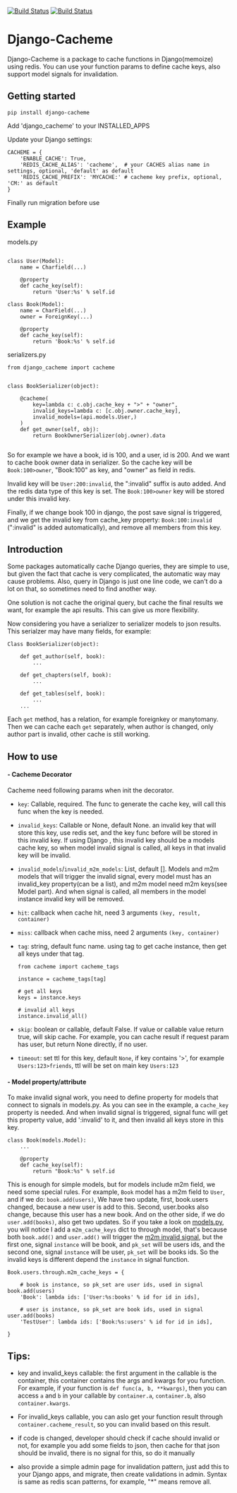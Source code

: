 [![Build Status](https://travis-ci.com/Yiling-J/django-cacheme.svg?branch=master)](https://travis-ci.com/Yiling-J/django-cacheme)
[![Build Status](https://codecov.io/gh/Yiling-J/django-cacheme/branch/master/graph/badge.svg)](https://codecov.io/gh/Yiling-J/django-cacheme)
# Django-Cacheme

Django-Cacheme is a package to cache functions in Django(memoize) using redis. You can use your function params to define cache keys, also support model signals for invalidation.

## Getting started

`pip install django-cacheme`

Add 'django_cacheme' to your INSTALLED_APPS

Update your Django settings:
```
CACHEME = {
    'ENABLE_CACHE': True,
    'REDIS_CACHE_ALIAS': 'cacheme',  # your CACHES alias name in settings, optional, 'default' as default
    'REDIS_CACHE_PREFIX': 'MYCACHE:' # cacheme key prefix, optional, 'CM:' as default 
}
```

Finally run migration before use

## Example

models.py

```

class User(Model):
    name = Charfield(...)

    @property
    def cache_key(self):
        return 'User:%s' % self.id

class Book(Model):
    name = CharField(...)
    owner = ForeignKey(...)

    @property
    def cache_key(self):
        return 'Book:%s' % self.id

```

serializers.py

```
from django_cacheme import cacheme


class BookSerializer(object):

    @cacheme(
        key=lambda c: c.obj.cache_key + ">" + "owner",
        invalid_keys=lambda c: [c.obj.owner.cache_key],
        invalid_models=(api.models.User,)
    )
    def get_owner(self, obj):
        return BookOwnerSerializer(obj.owner).data
	
```

So for example we have a book, id is 100, and a user, id is 200. And we want to cache
book owner data in serializer. So the cache key will be `Book:100>owner`, "Book:100" as key, and
"owner" as field in redis.

Invalid key will be `User:200:invalid`, the ":invalid" suffix is auto added. And the redis data type
of this key is set. The `Book:100>owner` key will be stored under this invalid key.

Finally, if we change book 100 in django, the post save signal is triggered, and we get the invalid
key from cache_key property: `Book:100:invalid` (":invalid" is added automatically), and remove all
members from this key.

## Introduction

Some packages automatically cache Django queries, they are simple to use, but given
the fact that cache is very complicated, the automatic way may cause problems. Also, query in Django
is just one line code, we can't do a lot on that, so sometimes need to find another way.

One solution is not cache the original query, but cache the final results we want, for example
the api results. This can give us more flexibility.

Now considering you have a serializer to serializer models to json results. This serialzer may have
many fields, for example:

```
Class BookSerializer(object):

    def get_author(self, book):
        ...

    def get_chapters(self, book):
        ...

    def get_tables(self, book):
        ...
    ...
```

Each `get` method, has a relation, for example foreignkey or manytomany. Then we can cache
each `get` separately, when author is changed, only author part is invalid, other cache is still
working. 


## How to use

#### - Cacheme Decorator

Cacheme need following params when init the decorator.

* `key`: Callable, required. The func to generate the cache key, will call this func when the key is needed.

* `invalid_keys`: Callable or None, default None. an invalid key that will store this key, use redis set,
and the key func before will be stored in this invalid key. If using Django , this invalid
key should be a models cache key, so when model invalid signal is called, all
keys in that invalid key will be invalid.

* `invalid_models`/`invalid_m2m_models`: List, default []. Models and m2m models that will trigger the invalid
signal, every model must has an invalid_key property(can be a list), and m2m model need m2m keys(see Model part).
And when signal is called, all members in the model instance invalid key will be removed.

* `hit`: callback when cache hit, need 3 arguments `(key, result, container)`

* `miss`: callback when cache miss, need 2 arguments `(key, container)`

* `tag`: string, default func name. using tag to get cache instance, then get all keys under that tag.

  ```
  from cacheme import cacheme_tags
  
  instance = cacheme_tags[tag]
  
  # get all keys
  keys = instance.keys
  
  # invalid all keys
  instance.invalid_all()
  ```

* `skip`: boolean or callable, default False. If value or callable value return true, will skip cache. For example,
you can cache result if request param has user, but return None directly, if no user.
* `timeout`: set ttl for this key, default `None`, if key contains '>', for example `Users:123>friends`, ttl will be set on main key `Users:123`



#### - Model property/attribute

To make invalid signal work, you need to define property for models that connect to signals in models.py.
As you can see in the example, a `cache_key` property is needed. And when invalid signal is triggered,
signal func will get this property value, add ':invalid' to it, and then invalid all keys store in this key.

```
class Book(models.Model):
    ...
	
    @property
    def cache_key(self):
        return "Book:%s" % self.id
```

This is enough for simple models, but for models include m2m field, we need some special rules. For example,
`Book` model has a m2m field to `User`, and if we do: `book.add(users)`, We have two update, first, book.users changed,
because a new user is add to this. Second, user.books also change, because this user has a new book. And on the other side,
if we do `user.add(books)`, also get two updates.
So if you take a look on [models.py](../master/tests/testapp/models.py), you will notice I add a `m2m_cache_keys` dict to through model,
that's because both `book.add()` and `user.add()` will trigger the [m2m invalid signal](https://docs.djangoproject.com/en/2.2/ref/signals/#m2m-changed), but the first one, signal `instance` will be book, and
`pk_set` will be users ids, and the second one, signal `instance` will be user, `pk_set` will be books ids. So the invalid keys is different
depend the `instance` in signal function.

```
Book.users.through.m2m_cache_keys = {

    # book is instance, so pk_set are user ids, used in signal book.add(users)
    'Book': lambda ids: ['User:%s:books' % id for id in ids],
	
    # user is instance, so pk_set are book ids, used in signal user.add(books)
    'TestUser': lambda ids: ['Book:%s:users' % id for id in ids],
    
}
```

## Tips:

* key and invalid_keys callable: the first argument in the callable is the container, this container
contains the args and kwargs for you function. For example, if your function is `def func(a, b, **kwargs)`,
then you can access `a` and `b` in your callable by `container.a`, `container.b`, also `container.kwargs`.

* For invalid_keys callable, you can aslo get your function result through `container.cacheme_result`, so you can invalid based on this result.

* if code is changed, developer should check if cache should invalid or not, for example you add some
fields to json, then cache for that json should be invalid, there is no signal for this, so do it manually
* also provide a simple admin page for invalidation pattern, just add this to your Django apps, and migrate,
then create validations in admin. Syntax is same as redis scan patterns, for example, "*" means remove all.
